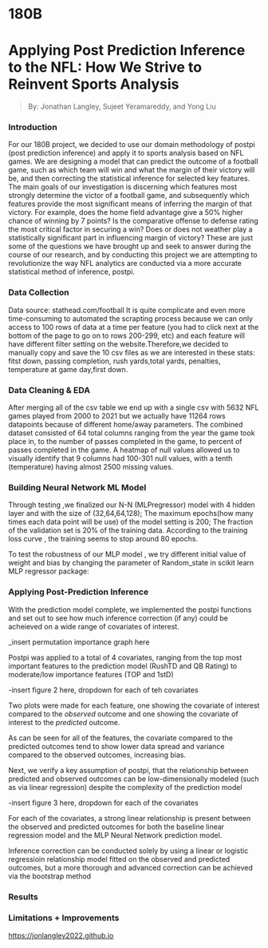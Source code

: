 # 180B

# Applying Post Prediction Inference to the NFL: How We Strive to Reinvent Sports Analysis
 
 > By: Jonathan Langley, Sujeet Yeramareddy, and Yong Liu

### Introduction

For our 180B project, we decided to use our domain methodology of postpi (post prediction inference) and apply it to sports analysis based on NFL games.  We are designing a model that can predict the outcome of a football game, such as which team will win and what the margin of their victory will be, and then correcting the statistical inference for selected key features.  The main goals of our investigation is discerning which features most strongly determine the victor of a football game, and subsequently which features provide the most significant means of inferring the margin of that victory.  For example, does the home field advantage give a 50% higher chance of winning by 7 points?  Is the comparative offense to defense rating the most critical factor in securing a win?  Does or does not weather play a statistically significant part in influencing margin of victory?  These are just some of the questions we have brought up and seek to answer during the course of our research, and by conducting this project we are attempting to revolutionize the way NFL analytics are conducted via a more accurate statistical method of inference, postpi. 

### Data Collection
   Data source: stathead.com/football
   It is quite complicate and even more time-consuming to automated the scrapting process because we can only access to 100 rows of data at a time per feature (you had to click next at the bottom of the page to go on to rows 200-299, etc) and each feature will have different filter setting on the website.Therefore,we decided to manually copy and save the 10 csv files as we are interested in these  stats: fitst down, passing completion, rush yards,total yards, penalties, temperature at game day,first down. 
### Data Cleaning & EDA
 After merging all of the csv table we end up with a single csv with 5632 NFL games played from 2000 to 2021 but we actually have 11264 rows datapoints because of different home/away parameters. The combined dataset consisted of 64 total columns ranging from the year the game took place in, to the number of passes completed in the game, to percent of passes completed in the game. 
 A heatmap of null values allowed us to visually identify that 9 columns had 100-301 null values, with a tenth (temperature) having almost 2500 missing values.	


### Building Neural Network ML Model
 Through testing ,we finalized our N-N (MLPregressor) model with 4 hidden layer and with the size of (32,64,64,128); The maximum epochs(how many times each data point will be use) of the model setting is 200; The fraction of the validation set is 20% of the training data. According to the training loss curve , the training seems to stop around 80 epochs. 
 
 To test the robustness of our MLP model , we try different initial value of weight and bias by changing the parameter of Random_state in scikit learn MLP regressor package:
 


### Applying Post-Prediction Inference
With the prediction model complete, we implemented the postpi functions and set out to see how much inference correction (if any) could be acheieved on a wide range of covariates of interest.

_insert permutation importance graph here

Postpi was applied to a total of 4 covariates, ranging from the top most important features to the prediction model (RushTD and QB Rating) to moderate/low importance features (TOP and 1stD)

-insert figure 2 here, dropdown for each of teh covariates

Two plots were made for each feature, one showing the covariate of interest compared to the _observed_ outcome and one showing the covariate of interest to the _predicted_ outcome.  

As can be seen for all of the features, the covariate compared to the predicted outcomes tend to show lower data spread and variance compared to the observed outcomes, increasing bias.

Next, we verify a key assumption of postpi, that the relationship between predicted and observed outcomes can be low-dimensionally modeled (such as via linear regression) despite the complexity of the prediction model

-insert figure 3 here, dropdown for each  of the covariates

For each of the covariates, a strong linear relationship is present between the observed and predicted outcomes for both the baseline linear regression model and the MLP Neural Network prediction model.

Inference correction can be conducted solely by using a linear or logistic regressioin relationship model fitted on the observed and predicted outcomes, but a more thorough and advanced correction can be achieved via the bootstrap method


### Results

### Limitations + Improvements



https://jonlangley2022.github.io
